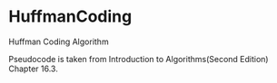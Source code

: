 # HuffmanCoding

Huffman Coding Algorithm

Pseudocode is taken from Introduction to Algorithms(Second Edition) Chapter 16.3.
